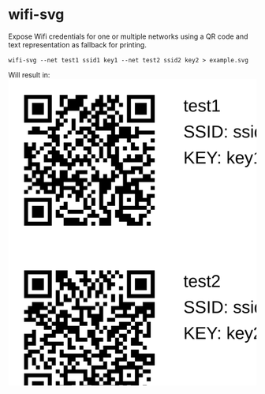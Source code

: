 # wifi-svg

Expose Wifi credentials for one or multiple networks using a QR code and text representation as fallback for printing.

```
wifi-svg --net test1 ssid1 key1 --net test2 ssid2 key2 > example.svg
```

Will result in:
![example](example.svg)
